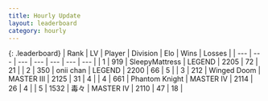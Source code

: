 ```yaml
---
title: Hourly Update
layout: leaderboard
category: hourly
---
```


{: .leaderboard}
| Rank | LV | Player | Division | Elo | Wins | Losses |
| --- | --- | --- | --- | --- | --- | --- |
| <span data-change="0">1</span> | 919 | <span title="ID: 153129">SleepyMattress</span> | LEGEND | <span data-change="0">2205</span> | <span data-change="0">72</span> | <span data-change="0">21</span> |
| <span data-change="0">2</span> | 350 | <span title="ID: 614761">onii chan</span> | LEGEND | <span data-change="0">2200</span> | <span data-change="0">66</span> | <span data-change="0">5</span> |
| <span data-change="0">3</span> | 212 | <span title="ID: 744396">Winged Doom</span> | MASTER III | <span data-change="0">2125</span> | <span data-change="0">31</span> | <span data-change="0">4</span> |
| <span data-change="0">4</span> | 661 | <span title="ID: 742939">Phantom Knight</span> | MASTER IV | <span data-change="0">2114</span> | <span data-change="0">26</span> | <span data-change="0">4</span> |
| <span data-change="0">5</span> | 1532 | <span title="ID: 451068">毒々</span> | MASTER IV | <span data-change="4">2110</span> | <span data-change="1">47</span> | <span data-change="0">18</span> |